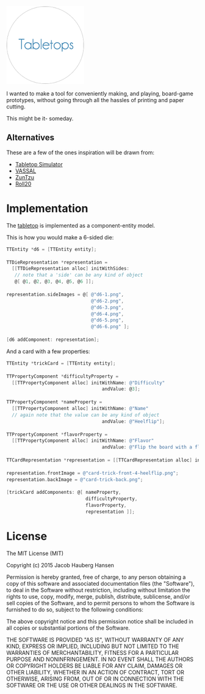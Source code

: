 ![icon](icon.png)

I wanted to make a tool for conveniently making, and playing, board-game prototypes, without going through all the hassles of printing and paper cutting.

This might be it- someday.

## Alternatives

These are a few of the ones inspiration will be drawn from:

  * [Tabletop Simulator](http://store.steampowered.com/app/286160)
  * [VASSAL](http://www.vassalengine.org)
  * [ZunTzu](http://www.zuntzu.com)
  * [Roll20](http://roll20.net)

# Implementation

The [tabletop](https://github.com/jhauberg/Tabletops/tree/master/tabletop) is implemented as a component-entity model.

This is how you would make a 6-sided die:

```objective-c
TTEntity *d6 = [TTEntity entity];

TTDieRepresentation *representation =
  [[TTDieRepresentation alloc] initWithSides:
   // note that a 'side' can be any kind of object
   @[ @1, @2, @3, @4, @5, @6 ]];

representation.sideImages = @[ @"d6-1.png",
                               @"d6-2.png",
                               @"d6-3.png",
                               @"d6-4.png",
                               @"d6-5.png",
                               @"d6-6.png" ];

[d6 addComponent: representation];
```

And a card with a few properties:

```objective-c
TTEntity *trickCard = [TTEntity entity];

TTPropertyComponent *difficultyProperty =
  [[TTPropertyComponent alloc] initWithName: @"Difficulty"
                                   andValue: @3];

TTPropertyComponent *nameProperty =
  [[TTPropertyComponent alloc] initWithName: @"Name"
  // again note that the value can be any kind of object
                                   andValue: @"Heelflip"];

TTPropertyComponent *flavorProperty =
  [[TTPropertyComponent alloc] initWithName: @"Flavor"
                                   andValue: @"Flip the board with a flick of the heel"];

TTCardRepresentation *representation = [[TTCardRepresentation alloc] init];

representation.frontImage = @"card-trick-front-4-heelflip.png";
representation.backImage = @"card-trick-back.png";

[trickCard addComponents: @[ nameProperty,
                             difficultyProperty,
                             flavorProperty,
                             representation ]];
```

# License

The MIT License (MIT)

Copyright (c) 2015 Jacob Hauberg Hansen

Permission is hereby granted, free of charge, to any person obtaining a copy
of this software and associated documentation files (the "Software"), to deal
in the Software without restriction, including without limitation the rights
to use, copy, modify, merge, publish, distribute, sublicense, and/or sell
copies of the Software, and to permit persons to whom the Software is
furnished to do so, subject to the following conditions:

The above copyright notice and this permission notice shall be included in all
copies or substantial portions of the Software.

THE SOFTWARE IS PROVIDED "AS IS", WITHOUT WARRANTY OF ANY KIND, EXPRESS OR
IMPLIED, INCLUDING BUT NOT LIMITED TO THE WARRANTIES OF MERCHANTABILITY,
FITNESS FOR A PARTICULAR PURPOSE AND NONINFRINGEMENT. IN NO EVENT SHALL THE
AUTHORS OR COPYRIGHT HOLDERS BE LIABLE FOR ANY CLAIM, DAMAGES OR OTHER
LIABILITY, WHETHER IN AN ACTION OF CONTRACT, TORT OR OTHERWISE, ARISING FROM,
OUT OF OR IN CONNECTION WITH THE SOFTWARE OR THE USE OR OTHER DEALINGS IN THE
SOFTWARE.
